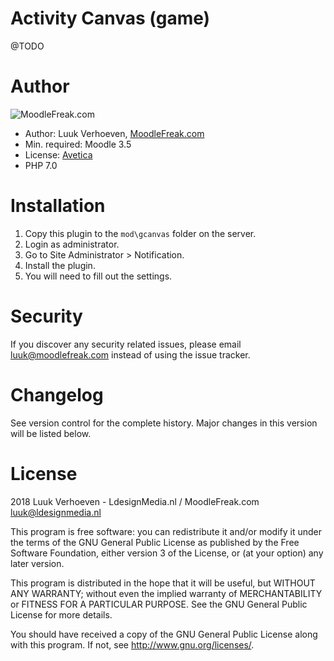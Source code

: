 Activity Canvas (game)
===================
@TODO

Author
====================
![MoodleFreak.com](http://moodlefreak.com/logo_small.png)

* Author: Luuk Verhoeven, [MoodleFreak.com](http://www.moodlefreak.com/)
* Min. required: Moodle 3.5
* License: [Avetica](http://avetica.nl)
* PHP 7.0

Installation
====================
1.  Copy this plugin to the `mod\gcanvas` folder on the server.
2.  Login as administrator.
3.  Go to Site Administrator > Notification.
4.  Install the plugin.
5.  You will need to fill out the settings.


Security
====================
If you discover any security related issues, please email [luuk@moodlefreak.com](mailto:luuk@moodlefreak.com) 
instead of using the issue tracker.


Changelog
====================

See version control for the complete history. Major changes in this version will be listed below.


License 
====================
2018 Luuk Verhoeven - LdesignMedia.nl / MoodleFreak.com <luuk@ldesignmedia.nl>

This program is free software: you can redistribute it and/or modify it under
the terms of the GNU General Public License as published by the Free Software
Foundation, either version 3 of the License, or (at your option) any later
version.

This program is distributed in the hope that it will be useful, but WITHOUT ANY
WARRANTY; without even the implied warranty of MERCHANTABILITY or FITNESS FOR A
PARTICULAR PURPOSE.  See the GNU General Public License for more details.

You should have received a copy of the GNU General Public License along with
this program.  If not, see <http://www.gnu.org/licenses/>.
